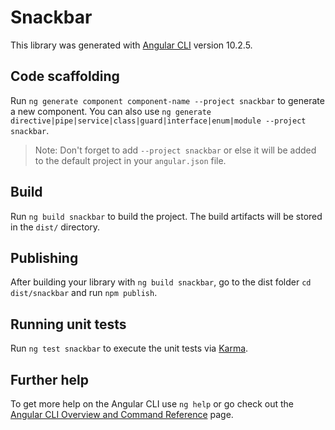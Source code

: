 # Snackbar

This library was generated with [Angular CLI](https://github.com/angular/angular-cli) version 10.2.5.

## Code scaffolding

Run `ng generate component component-name --project snackbar` to generate a new component. You can also use `ng generate directive|pipe|service|class|guard|interface|enum|module --project snackbar`.
> Note: Don't forget to add `--project snackbar` or else it will be added to the default project in your `angular.json` file. 

## Build

Run `ng build snackbar` to build the project. The build artifacts will be stored in the `dist/` directory.

## Publishing

After building your library with `ng build snackbar`, go to the dist folder `cd dist/snackbar` and run `npm publish`.

## Running unit tests

Run `ng test snackbar` to execute the unit tests via [Karma](https://karma-runner.github.io).

## Further help

To get more help on the Angular CLI use `ng help` or go check out the [Angular CLI Overview and Command Reference](https://angular.io/cli) page.

